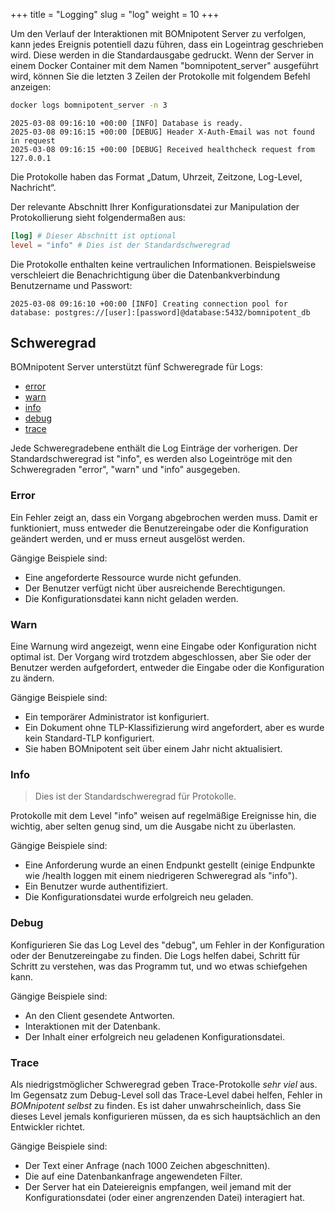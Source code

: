 +++
title = "Logging"
slug = "log"
weight = 10
+++

Um den Verlauf der Interaktionen mit BOMnipotent Server zu verfolgen, kann jedes Ereignis potentiell dazu führen, dass ein Logeintrag geschrieben wird. Diese werden in die Standardausgabe gedruckt. Wenn der Server in einem Docker Container mit dem Namen "bomnipotent_server" ausgeführt wird, können Sie die letzten 3 Zeilen der Protokolle mit folgendem Befehl anzeigen:
```bash
docker logs bomnipotent_server -n 3
```
``` {wrap="false" title="output"}
2025-03-08 09:16:10 +00:00 [INFO] Database is ready.
2025-03-08 09:16:15 +00:00 [DEBUG] Header X-Auth-Email was not found in request
2025-03-08 09:16:15 +00:00 [DEBUG] Received healthcheck request from 127.0.0.1
```

Die Protokolle haben das Format „Datum, Uhrzeit, Zeitzone, Log-Level, Nachricht“.

Der relevante Abschnitt Ihrer Konfigurationsdatei zur Manipulation der Protokollierung sieht folgendermaßen aus:
```toml
[log] # Dieser Abschnitt ist optional
level = "info" # Dies ist der Standardschweregrad
```

Die Protokolle enthalten keine vertraulichen Informationen. Beispielsweise verschleiert die Benachrichtigung über die Datenbankverbindung Benutzername und Passwort:
``` {wrap="false" title="output"}
2025-03-08 09:16:10 +00:00 [INFO] Creating connection pool for database: postgres://[user]:[password]@database:5432/bomnipotent_db
```

## Schweregrad

BOMnipotent Server unterstützt fünf Schweregrade für Logs:
- [error](#error)
- [warn](#warn)
- [info](#info)
- [debug](#debug)
- [trace](#trace)

Jede Schweregradebene enthält die Log Einträge der vorherigen. Der Standardschweregrad ist "info", es werden also Logeintröge mit den Schweregraden "error", "warn" und "info" ausgegeben.

### Error

Ein Fehler zeigt an, dass ein Vorgang abgebrochen werden muss. Damit er funktioniert, muss entweder die Benutzereingabe oder die Konfiguration geändert werden, und er muss erneut ausgelöst werden.

Gängige Beispiele sind:
- Eine angeforderte Ressource wurde nicht gefunden.
- Der Benutzer verfügt nicht über ausreichende Berechtigungen.
- Die Konfigurationsdatei kann nicht geladen werden.

### Warn

Eine Warnung wird angezeigt, wenn eine Eingabe oder Konfiguration nicht optimal ist. Der Vorgang wird trotzdem abgeschlossen, aber Sie oder der Benutzer werden aufgefordert, entweder die Eingabe oder die Konfiguration zu ändern.

Gängige Beispiele sind:
- Ein temporärer Administrator ist konfiguriert.
- Ein Dokument ohne TLP-Klassifizierung wird angefordert, aber es wurde kein Standard-TLP konfiguriert.
- Sie haben BOMnipotent seit über einem Jahr nicht aktualisiert.

### Info

> Dies ist der Standardschweregrad für Protokolle.

Protokolle mit dem Level "info" weisen auf regelmäßige Ereignisse hin, die wichtig, aber selten genug sind, um die Ausgabe nicht zu überlasten.

Gängige Beispiele sind:
- Eine Anforderung wurde an einen Endpunkt gestellt (einige Endpunkte wie /health loggen mit einem niedrigeren Schweregrad als "info").
- Ein Benutzer wurde authentifiziert.
- Die Konfigurationsdatei wurde erfolgreich neu geladen.

### Debug

Konfigurieren Sie das Log Level des "debug", um Fehler in der Konfiguration oder der Benutzereingabe zu finden. Die Logs helfen dabei, Schritt für Schritt zu verstehen, was das Programm tut, und wo etwas schiefgehen kann.

Gängige Beispiele sind:
- An den Client gesendete Antworten.
- Interaktionen mit der Datenbank.
- Der Inhalt einer erfolgreich neu geladenen Konfigurationsdatei.

### Trace

Als niedrigstmöglicher Schweregrad geben Trace-Protokolle *sehr viel* aus. Im Gegensatz zum Debug-Level soll das Trace-Level dabei helfen, Fehler in *BOMnipotent selbst* zu finden. Es ist daher unwahrscheinlich, dass Sie dieses Level jemals konfigurieren müssen, da es sich hauptsächlich an den Entwickler richtet.

Gängige Beispiele sind:
- Der Text einer Anfrage (nach 1000 Zeichen abgeschnitten).
- Die auf eine Datenbankanfrage angewendeten Filter.
- Der Server hat ein Dateiereignis empfangen, weil jemand mit der Konfigurationsdatei (oder einer angrenzenden Datei) interagiert hat.